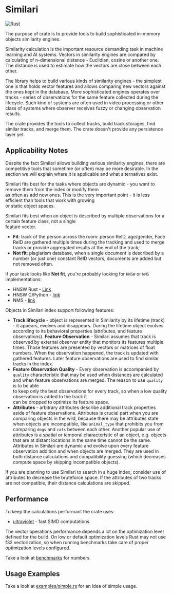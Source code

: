 # Similari

[![Rust](https://github.com/insight-platform/Similari/actions/workflows/rust.yml/badge.svg?branch=main)](https://github.com/insight-platform/Similari/actions/workflows/rust.yml)

The purpose of crate is to provide tools to build sophisticated in-memory objects similarity engines.

Similarity calculation is the important resource demanding task in machine learning and AI systems. Vectors in 
similarity engines are compared by calculating of n-dimensional distance - Euclidian, cosine or another one.
The distance is used to estimate how the vectors are close between each other.

The library helps to build various kinds of similarity engines - the simplest one is that holds vector features and 
allows comparing new vectors against the ones kept in the database. More sophisticated engines operates over tracks - 
series of observations for the same feature collected during the lifecycle. Such kind of systems are often used in video 
processing or other class of systems where observer receives fuzzy or changing observation results.

The crate provides the tools to collect tracks, build track storages, find similar tracks, and merge them. The crate 
doesn't provide any persistence layer yet.

## Applicability Notes

Despite the fact Similari allows building various similarity engines, there are competitive tools that sometime (or 
often) may be more desirable. In the section we will explain where it is applicable and what alternatives exist.

Similari fits best for the tasks where objects are dynamic - you want to remove them from the index or modify them  
as often as add new ones. This is the very important point - it is less efficient than tools that work with growing  
or static object spaces.

Similari fits best when an object is described by multiple observations for a certain feature class, not a single  
feature vector.

* **Fit**: track of the person across the room: person ReID, age/gender, Face ReID are gathered multiple times 
  during the tracking and used to merge tracks or provide aggregated results at the end of the track;
* **Not fit**: plagiarism database, when a single document is described by a number (or just one) 
  constant ReID vectors, documents are added but not removed often.

If your task looks like **Not fit**, you're probably looking for `HNSW` or `NMS` implementations:
* HNSW Rust - [Link](https://github.com/jean-pierreBoth/hnswlib-rs)
* HNSW C/Python - [link](https://github.com/nmslib/hnswlib)
* NMS - [link](https://github.com/nmslib/nmslib)

Objects in Similari index support following features:

* **Track lifecycle** - object is represented in Similarity by its lifetime (track) - it appears, evolves and 
  disappears. During the lifetime object evolves according to its behavioral properties (attributes, and feature 
  observations).
**Feature Observation** - Similari assumes that track is observed by external observer entity that monitors its 
  features multiple times. Those features are presented by vectors or matrices of float numbers. When the 
  observation happened, the track is updated with gathered features. Later feature observations are used to find 
  similar tracks in the index.
* **Feature Observation Quality** - Every observation is accompanied by `quality` characteristic that may be used 
  when distances are calculated and when feature observations are merged. The reason to use `quality` is to be able  
  to keep only the best observations for every track, so when a low quality observation is added to the track it  
  can be dropped to optimize its feature space. 
* **Attributes** - arbitrary attributes describe additional track properties aside of feature observations. 
  Attributes is crucial part when you are comparing objects in the wild, because there may be attributes state when 
  objects are incompatible, like `animal_type` that prohibits you from comparing `dogs` and `cats` between each other. 
  Another popular use of attributes is a spatial or temporal characteristic of an object, e.g. objects that are at 
  distant locations in the same time cannot be the same. Attributes in Similari are dynamic and evolve upon every 
  feature observation addition and when objects are merged. They are used in both distance calculations and 
  compatibility guessing (which decreases compute space by skipping incompatible objects).

If you are planning to use Similari to search in a huge index, consider use of attributes to decrease the bruteforce 
space. If the attributes of two tracks are not compatible, their distance calculations are skipped.

## Performance

To keep the calculations performant the crate uses:
* [ultraviolet](https://crates.io/crates/ultraviolet) - fast SIMD computations.

The vector operations performance depends a lot on the optimization level defined for the build. On low or default 
optimization levels Rust may not use f32 vectorization, so when running benchmarks take care of proper 
optimization levels configured.

Take a look at [benchmarks](benches) for numbers.

## Usage Examples

Take a look at [examples/simple.rs](examples/simple.rs) for an idea of simple usage.

